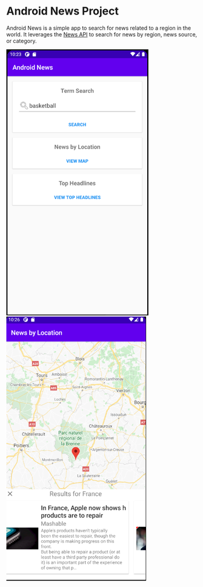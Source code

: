# Android News Project
Android News is a simple app to search for news related to a region in the world. It leverages the [News API](https://newsapi.org/) to search for news by region, news source, or category.

![homepage](https://github.com/Chen-Hao-Liu/Android-News/blob/main/screenshots/news.png) ![mapspage](https://github.com/Chen-Hao-Liu/Android-News/blob/main/screenshots/maps.png)

